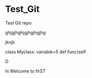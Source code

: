 # Test_Git
Test Git repo


ghjgjhghjgjhgjhgjhg

jknjk

class Myclass:
 variable=5
 def func(self:

D

  
hi Welcome to firST

